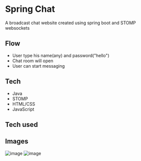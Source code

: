 # Spring Chat
A broadcast chat website created using spring boot and STOMP websockets

## Flow
- User type his name(any) and password("hello")
- Chat room will open
- User can start messaging
## Tech 
- Java
- STOMP
- HTML/CSS
- JavaScript

## Tech used

## Images
![image](https://github.com/user-attachments/assets/85c89499-7da3-4a07-91cf-7c700eef6e46)
![image](https://github.com/user-attachments/assets/76abd707-1741-4e5f-9d91-fe21d4e79f8c)
